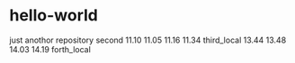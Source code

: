 # hello-world
just anothor repository
second     11.10 11.05 11.16   11.34
third_local 13.44 13.48  14.03 14.19
forth_local